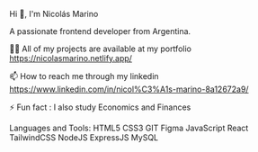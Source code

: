 Hi 👋, I'm Nicolás Marino

A passionate frontend developer from Argentina.

👨‍💻 All of my projects are available at my portfolio https://nicolasmarino.netlify.app/

📫 How to reach me through my linkedin https://www.linkedin.com/in/nicol%C3%A1s-marino-8a12672a9/

⚡ Fun fact : I also study Economics and Finances

Languages and Tools:
HTML5
CSS3
GIT
Figma
JavaScript
React
TailwindCSS
NodeJS
ExpressJS
MySQL


